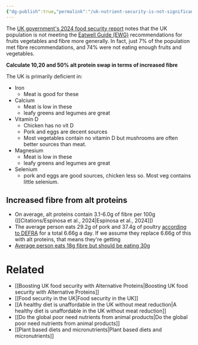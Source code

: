 ```yaml
---
{"dg-publish":true,"permalink":"/uk-nutrient-security-is-not-significantly-boosted-by-more-factory-farmed-meat/","tags":["#factory_farming","#food_security","#uk","#health_nutrition"],"created":"2025-10-23T17:42:47.891+01:00","updated":"2025-10-23T18:06:08.737+01:00"}
---
```


The [UK government's 2024 food security report](https://www.gov.uk/government/statistics/united-kingdom-food-security-report-2024/united-kingdom-food-security-report-2024-theme-4-food-security-at-household-level#sub-theme-3-diet-and-nutrition) notes that the UK population is not meeting the [Eatwell Guide (EWG)](https://www.gov.uk/government/publications/the-eatwell-guide) recommendations for fruits vegetables and fibre more generally. In fact, just 7% of the population met fibre recommendations, and 74% were not eating enough fruits and vegetables.

**Calculate 10,20 and 50% alt protein swap in terms of increased fibre**

The UK is primarily deficient in:
- Iron
	- Meat is good for these
- Calcium
	- Meat is low in these
	- leafy greens and legumes are great
- Vitamin D
	- Chicken has no vit D
	- Pork and eggs are decent sources
	- Most vegetables contain no vitamin D but mushrooms are often better sources than meat.
- Magnesium
	- Meat is low in these
	- leafy greens and legumes are great
- Selenium
	- pork and eggs are good sources, chicken less so. Most veg contains little selenium.

## Increased fibre from alt proteins
- On average, alt proteins contain 3.1-6.0g of fibre per 100g ([[Citations/Espinosa et al., 2024\|Espinosa et al., 2024]])
- The average person eats 29.2g of pork and 37.4g of poultry [according to DEFRA](https://pmc.ncbi.nlm.nih.gov/articles/PMC9494176/) for a total 6.66g a day. If we assume they replace 6.66g of this with alt proteins, that means they're getting 
- [Average person eats 18g fibre but should be eating 30g](https://www.bda.uk.com/static/f602fc35-ff7f-4d2c-90c89b145c43396c/d1e5de73-14ad-4d53-a9a79d1f66f0e7f8/Fibre-food-fact-sheet.pdf) 

# Related
- [[Boosting UK food security with Alternative Proteins\|Boosting UK food security with Alternative Proteins]]
- [[Food security in the UK\|Food security in the UK]]
- [[A healthy diet is unaffordable in the UK without meat reduction\|A healthy diet is unaffordable in the UK without meat reduction]]
- [[Do the global poor need nutrients from animal products\|Do the global poor need nutrients from animal products]]
- [[Plant based diets and micronutrients\|Plant based diets and micronutrients]]